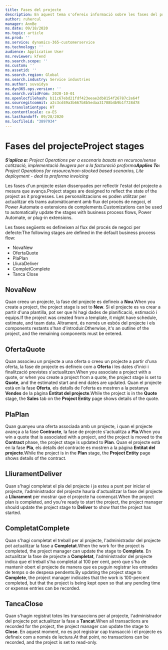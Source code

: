 ```yaml
---
title: Fases del projecte
description: En aquest tema s'ofereix informació sobre les fases del projecte disponibles al Microsoft Dynamics Project Operations.
author: ruhercul
manager: AnnBe
ms.date: 09/18/2020
ms.topic: article
ms.prod: ''
ms.service: dynamics-365-customerservice
ms.technology: ''
audience: Application User
ms.reviewer: kfend
ms.search.scope: ''
ms.custom: ''
ms.assetid: ''
ms.search.region: Global
ms.search.industry: Service industries
ms.author: suvaidya
ms.dyn365.ops.version: ''
ms.search.validFrom: 2020-10-01
ms.openlocfilehash: b11c67ebd21fdf423eeae2db8154f26787c2e64f
ms.sourcegitcommit: a2c3cd49a3b667b8b5edaa31788b4b9b1f728d78
ms.translationtype: HT
ms.contentlocale: ca-ES
ms.lasthandoff: 09/28/2020
ms.locfileid: "3897934"
---
```

# <a name="project-stages"></a><span data-ttu-id="dd033-103">Fases del projecte</span><span class="sxs-lookup"><span data-stu-id="dd033-103">Project stages</span></span>

<span data-ttu-id="dd033-104">_**S'aplica a:** Project Operations per a escenaris basats en recursos/sense cotització, implementació lleugera per a la facturació proforma_</span><span class="sxs-lookup"><span data-stu-id="dd033-104">_**Applies To:** Project Operations for resource/non-stocked based scenarios, Lite deployment - deal to proforma invoicing_</span></span>

<span data-ttu-id="dd033-105">Les fases d'un projecte estan dissenyades per reflectir l'estat del projecte a mesura que avança.</span><span class="sxs-lookup"><span data-stu-id="dd033-105">Project stages are designed to reflect the state of the project as it progresses.</span></span> <span data-ttu-id="dd033-106">Les personalitzacions es poden utilitzar per actualitzar els trams automàticament amb flux del procés de negoci, el Power Automate o extensions de complements.</span><span class="sxs-lookup"><span data-stu-id="dd033-106">Customizations can be used to automatically update the stages with business process flows, Power Automate, or plug-in extensions.</span></span>

<span data-ttu-id="dd033-107">Les fases següents es defineixen al flux del procés de negoci per defecte:</span><span class="sxs-lookup"><span data-stu-id="dd033-107">The following stages are defined in the default business process flow:</span></span>

- <span data-ttu-id="dd033-108">Nova</span><span class="sxs-lookup"><span data-stu-id="dd033-108">New</span></span>
- <span data-ttu-id="dd033-109">Oferta</span><span class="sxs-lookup"><span data-stu-id="dd033-109">Quote</span></span>
- <span data-ttu-id="dd033-110">Pla</span><span class="sxs-lookup"><span data-stu-id="dd033-110">Plan</span></span>
- <span data-ttu-id="dd033-111">Lliura</span><span class="sxs-lookup"><span data-stu-id="dd033-111">Deliver</span></span>
- <span data-ttu-id="dd033-112">Complet</span><span class="sxs-lookup"><span data-stu-id="dd033-112">Complete</span></span>
- <span data-ttu-id="dd033-113">Tanca </span><span class="sxs-lookup"><span data-stu-id="dd033-113">Close</span></span> 

## <a name="new"></a><span data-ttu-id="dd033-114">Nova</span><span class="sxs-lookup"><span data-stu-id="dd033-114">New</span></span>

<span data-ttu-id="dd033-115">Quan creeu un projecte, la fase del projecte es defineix a **Nou**.</span><span class="sxs-lookup"><span data-stu-id="dd033-115">When you create a project, the project stage is set to **New**.</span></span> <span data-ttu-id="dd033-116">Si el projecte es va crear a partir d'una plantilla, pot ser que hi hagi dades de planificació, estimació i equips.</span><span class="sxs-lookup"><span data-stu-id="dd033-116">If the project was created from a template, it might have schedule, estimate, and team data.</span></span> <span data-ttu-id="dd033-117">Altrament, és només un esbós del projecte i els components restants s'han d'introduir.</span><span class="sxs-lookup"><span data-stu-id="dd033-117">Otherwise, it's an outline of the project, and the remaining components must be entered.</span></span>

## <a name="quote"></a><span data-ttu-id="dd033-118">Oferta</span><span class="sxs-lookup"><span data-stu-id="dd033-118">Quote</span></span>

<span data-ttu-id="dd033-119">Quan associeu un projecte a una oferta o creeu un projecte a partir d'una oferta, la fase de projecte es defineix com a **Oferta** i les dates d'inici i finalització previstes s'actualitzen.</span><span class="sxs-lookup"><span data-stu-id="dd033-119">When you associate a project with a quote, or when you create a project from a quote, the project stage is set to **Quote**, and the estimated start and end dates are updated.</span></span> <span data-ttu-id="dd033-120">Quan el projecte està en la fase **Oferta**, els detalls de l'oferta es mostren a la pestanya **Vendes** de la pàgina **Entitat del projecte**.</span><span class="sxs-lookup"><span data-stu-id="dd033-120">While the project is in the **Quote** stage, the **Sales** tab on the **Project Entity** page shows details of the quote.</span></span>

## <a name="plan"></a><span data-ttu-id="dd033-121">Pla</span><span class="sxs-lookup"><span data-stu-id="dd033-121">Plan</span></span>

<span data-ttu-id="dd033-122">Quan guanyeu una oferta associada amb un projecte, i quan el projecte avança a la fase **Contracte**, la fase de projecte s'actualitza a **Pla**.</span><span class="sxs-lookup"><span data-stu-id="dd033-122">When you win a quote that is associated with a project, and the project is moved to the **Contract** phase, the project stage is updated to **Plan**.</span></span> <span data-ttu-id="dd033-123">Quan el projecte està en la fase **Pla**, els detalls del contracte es mostren a la pàgina **Entitat del projecte**.</span><span class="sxs-lookup"><span data-stu-id="dd033-123">While the project is in the **Plan** stage, the **Project Entity** page shows details of the contract.</span></span>

## <a name="deliver"></a><span data-ttu-id="dd033-124">Lliurament</span><span class="sxs-lookup"><span data-stu-id="dd033-124">Deliver</span></span>

<span data-ttu-id="dd033-125">Quan s'hagi completat el pla del projecte i ja esteu a punt per iniciar el projecte, l'administrador del projecte hauria d'actualitzar la fase del projecte a **Lliurament** per mostrar que el projecte ha començat.</span><span class="sxs-lookup"><span data-stu-id="dd033-125">When the project plan is completed, and you're ready to start the project, the project manager should update the project stage to **Deliver** to show that the project has started.</span></span>

## <a name="complete"></a><span data-ttu-id="dd033-126">Completat</span><span class="sxs-lookup"><span data-stu-id="dd033-126">Complete</span></span> 

<span data-ttu-id="dd033-127">Quan s'hagi completat el treball per al projecte, l'administrador del projecte pot actualitzar la fase a **Completat**.</span><span class="sxs-lookup"><span data-stu-id="dd033-127">When the work for the project is completed, the project manager can update the stage to **Complete**.</span></span> <span data-ttu-id="dd033-128">En actualitzar la fase de projecte a **Completat**, l'administrador del projecte indica que el treball s'ha completat al 100 per cent, però que s'ha de mantenir obert el projecte de manera que es puguin registrar les entrades de temps o de despesa pendents.</span><span class="sxs-lookup"><span data-stu-id="dd033-128">By updating the project stage to **Complete**, the project manager indicates that the work is 100-percent completed, but that the project is being kept open so that any pending time or expense entries can be recorded.</span></span>

## <a name="close"></a><span data-ttu-id="dd033-129">Tanca</span><span class="sxs-lookup"><span data-stu-id="dd033-129">Close</span></span>

<span data-ttu-id="dd033-130">Quan s'hagin registrat totes les transaccions per al projecte, l'administrador del projecte pot actualitzar la fase a **Tancat**.</span><span class="sxs-lookup"><span data-stu-id="dd033-130">When all transactions are recorded for the project, the project manager can update the stage to **Close**.</span></span> <span data-ttu-id="dd033-131">En aquest moment, no es pot registrar cap transacció i el projecte es defineix com a només de lectura.</span><span class="sxs-lookup"><span data-stu-id="dd033-131">At that point, no transactions can be recorded, and the project is set to read-only.</span></span>

